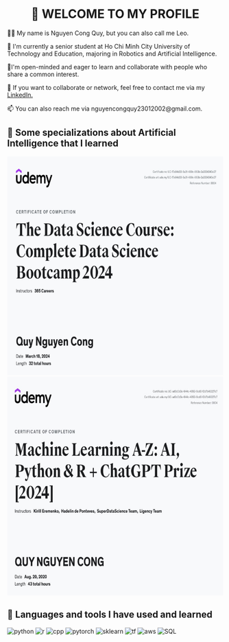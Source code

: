 <h1 align="center">
👋 WELCOME TO MY PROFILE
</h1>
<p>
👨‍🦱 My name is Nguyen Cong Quy, but you can also call me Leo.
</p>
<p>
🏫 I'm currently a senior student at Ho Chi Minh City University of Technology and Education, majoring in Robotics and Artificial Intelligence.
</p>
<p>
👬I'm open-minded and eager to learn and collaborate with people who share a common interest.
</p>
<p>
📱 If you want to collaborate or network, feel free to contact me via my <a href="https://www.linkedin.com/in/qu%C3%BD-nguy%E1%BB%85n-051136289/">LinkedIn.</a>
</p>
<p>
📫 You can also reach me via nguyencongquy23012002@gmail.com.
</p>
<h2>
  📖 Some specializations about Artificial Intelligence that I learned
</h2>
<p align="left">
  <img
    src="DataScience.jpg"
    alt="python" width="660" height="510"/>
  <img
    src="MachineLearningAZ.jpg"
    alt="cpp" width="660" height="510"/>

</p>
<h2>🚀 Languages and tools I have used and learned</h2>
<p align="left">
  <img
    src="https://www.svgrepo.com/show/452091/python.svg"
    alt="python" width="70" height="70"/>
  <img
    src="https://www.svgrepo.com/show/342153/r.svg"
    alt="r" width="70" height="70"/>
  <img
    src="https://www.svgrepo.com/show/376358/c-plus-plus.svg"
    alt="cpp" width="70" height="70"/>
  <img
    src="https://www.svgrepo.com/show/354240/pytorch.svg"
    alt="pytorch" width="70" height="70"/>
  <img
    src="https://logos-download.com/wp-content/uploads/2021/01/Scikit_Learn_Logo.svg"
    alt="sklearn" width="70" height="70"/>
  <img
    src="https://www.vectorlogo.zone/logos/tensorflow/tensorflow-icon.svg"
    alt="tf" width="70" height="70"/>
  <img
    src="https://www.svgrepo.com/show/376356/aws.svg"
    alt="aws" width="70" height="70"/>
  <img
    src="https://www.svgrepo.com/show/331761/sql-database-sql-azure.svg"
    alt="SQL" width="70" height="70"/>
</p>
<!--
**tblexcelsior/tblexcelsior** is a ✨ _special_ ✨ repository because its `README.md` (this file) appears on your GitHub profile.

